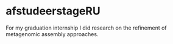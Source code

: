 # afstudeerstageRU
For my graduation internship I did research on the refinement of metagenomic assembly approaches.
